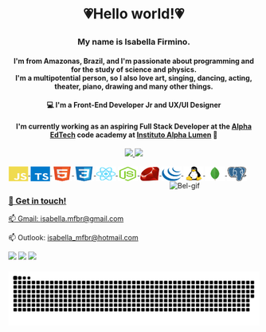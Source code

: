 # <p align="center"> 💗Hello world!💗 </p>




### <p align="center"> My name is Isabella Firmino. </p> 
#### <p align="center"> I'm from Amazonas, Brazil, and I'm  passionate about programming and for the study of science and physics. </br> I'm a multipotential person, so I also love art, singing, dancing, acting, theater, piano, drawing and many other things. </p>
#### <p align="center"> 💻 I'm a Front-End Developer Jr and UX/UI Designer</p>
#### <p align="center"> I'm currently working as an aspiring Full Stack Developer at the <a href="https://sejaalphaedtech.org.br/">Alpha EdTech</a> code academy at <a href="https://alphalumen.org.br/">Instituto Alpha Lumen</a> 💚</p>


 <div align="center">
  <a href="https://github.com/isobew">
  <img height="180em" src="https://github-readme-stats.vercel.app/api?username=isobew&show_icons=true&theme=dracula&include_all_commits=true&count_private=true"/>
  <img height="180em" src="https://github-readme-stats.vercel.app/api/top-langs/?username=isobew&layout=compact&langs_count=7&theme=dracula"/>
</div>
<div style="display: inline_block"><br>
  <img align="center" alt="Bel-Js" height="30" width="40" src="https://raw.githubusercontent.com/devicons/devicon/master/icons/javascript/javascript-plain.svg">
  <img align="center" alt="Bel-Ts" height="30" width="40" src="https://raw.githubusercontent.com/devicons/devicon/master/icons/typescript/typescript-plain.svg">
  <img align="center" alt="Bel-HTML" height="30" width="40" src="https://raw.githubusercontent.com/devicons/devicon/master/icons/html5/html5-original.svg">
  <img align="center" alt="Bel-CSS" height="30" width="40" src="https://raw.githubusercontent.com/devicons/devicon/master/icons/css3/css3-original.svg">
  <img align="center" alt="Bel-React" height="30" width="40" src="https://raw.githubusercontent.com/devicons/devicon/master/icons/react/react-original.svg">
  <img align="center" alt="Bel-Nodejs" height="30" width="40" src="https://raw.githubusercontent.com/devicons/devicon/master/icons/nodejs/nodejs-original.svg">
  <img align="center" alt="Bel-ruby" height="30" width="40" src="https://raw.githubusercontent.com/devicons/devicon/master/icons/ruby/ruby-original.svg">
  <img align="center" alt="Bel-jquery" height="30" width="40" src="https://raw.githubusercontent.com/devicons/devicon/master/icons/jquery/jquery-original.svg">
  <img align="center" alt="Bel-linux" height="30" width="40" src="https://raw.githubusercontent.com/devicons/devicon/master/icons/linux/linux-original.svg">
  <img align="center" alt="Bel-mongodb" height="30" width="40" src="https://raw.githubusercontent.com/devicons/devicon/master/icons/mongodb/mongodb-original.svg">
  <img align="center" alt="Bel-postgresql" height="30" width="40" src="https://raw.githubusercontent.com/devicons/devicon/master/icons/postgresql/postgresql-original.svg">
  <!--<img align="right" alt="Bel-gif" height="180" width="180" src="https://www.criarbanner.com.br/criargifs/a/7acc43c282a28704320e22ef771d8e21.gif">-->
  <img align="right" alt="Bel-gif" height="180" width="180" src="https://user-images.githubusercontent.com/78851164/133872890-ee677be0-a572-445a-ac15-4626b73a314c.gif">
</div>
   
   ##
<div>
 <h3> 💬 Get in touch! </h3> 
  <p>📫 Gmail: <a href="mailto:isabella.mfbr@gmail.com">isabella.mfbr@gmail.com</a> </p>
  <p>📫 Outlook: <a href="mailto:isabella.mfbr@gmail.com">isabella_mfbr@hotmail.com</a> </p>
<!--     <a href="" target="_blank"><img src="https://img.shields.io/badge/YouTube-FF0000?style=for-the-badge&logo=youtube&logoColor=white" target="_blank"></a> -->
    <a href="https://instagram.com/isobew" target="_blank"><img src="https://img.shields.io/badge/-Instagram-%23E4405F?style=for-the-badge&logo=instagram&logoColor=white" target="_blank"></a>
<!-- <a href="https://discord.gg/" target="_blank"><img src="https://img.shields.io/badge/Discord-7289DA?style=for-the-badge&logo=discord&logoColor=white" target="_blank"></a>--> 
    <a href = "mailto:isabella.mfbr@gmail.com"><img src="https://img.shields.io/badge/-Gmail-%23333?style=for-the-badge&logo=gmail&logoColor=white" target="_blank"></a>
    <a href="https://www.linkedin.com/in/isabellafirmino" target="_blank"><img src="https://img.shields.io/badge/-LinkedIn-%230077B5?style=for-the-badge&logo=linkedin&logoColor=white" target="_blank"></a> </br>
</div>

 ![Snake animation](https://github.com/isobew/isobew/blob/output/github-contribution-grid-snake.svg)


<!--
**isobew/isobew** is a ✨ _special_ ✨ repository because its `README.md` (this file) appears on your GitHub profile.

Here are some ideas to get you started:

- 🔭 I’m currently working on ...
- 🌱 I’m currently learning ...
- 👯 I’m looking to collaborate on ...
- 🤔 I’m looking for help with ...
- 💬 Ask me about ...
- 📫 How to reach me: ...
- 😄 Pronouns: ...
- ⚡ Fun fact: ...
-->
